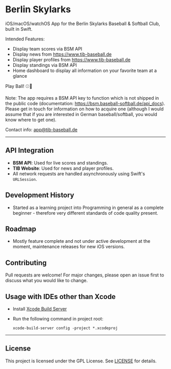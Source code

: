 # Berlin Skylarks
iOS/macOS/watchOS App for the Berlin Skylarks Baseball &amp; Softball Club, built in Swift.

Intended Features:

* Display team scores via BSM API
* Display news from https://www.tib-baseball.de
* Display player profiles from https://www.tib-baseball.de
* Display standings via BSM API
* Home dashboard to display all information on your favorite team at a glance

Play Ball! ⚾️🥎

Note: The app requires a BSM API key to function which is not shipped in the public code (documentation: https://bsm.baseball-softball.de/api_docs). Please get in touch for information on how to acquire one (although I would assume that if you are interested in German baseball/softball, you would know where to get one).

Contact info: app@tib-baseball.de

---

## API Integration

- **BSM API**: Used for live scores and standings.
- **TIB Website**: Used for news and player profiles.
- All network requests are handled asynchronously using Swift's `URLSession`.

## Development History

- Started as a learning project into Programming in general as a complete beginner - therefore very different standards of code quality present.

## Roadmap

- Mostly feature complete and not under active development at the moment, maintenance releases for new iOS versions.

## Contributing

Pull requests are welcome! For major changes, please open an issue first to discuss what you would like to change.

## Usage with IDEs other than Xcode

- Install [Xcode Build Server](https://github.com/SolaWing/xcode-build-server)
- Run the following command in project root:

    ```shell
    xcode-build-server config -project *.xcodeproj
    ```

---

## License

This project is licensed under the GPL License. See [LICENSE](LICENSE) for details.

